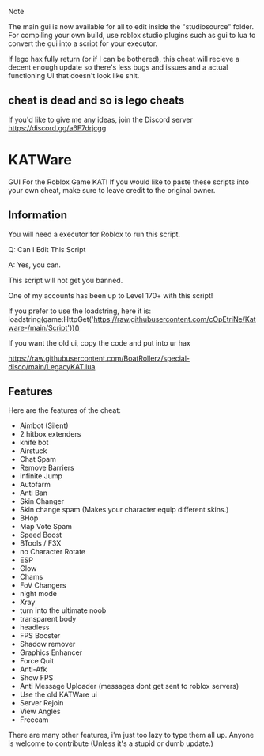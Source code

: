 > [!NOTE]
> The main gui is now available for all to edit inside the "studiosource" folder.
> For compiling your own build, use roblox studio plugins such as gui to lua to convert the gui into a script for your executor.
>
> If lego hax fully return (or if I can be bothered), this cheat will recieve a decent enough update so there's
> less bugs and issues and a actual functioning UI that doesn't look like shit.

## cheat is dead and so is lego cheats
If you'd like to give me any ideas, join the Discord server https://discord.gg/a6F7drjcgg 

# KATWare
GUI For the Roblox Game KAT! If you would like to paste these scripts into your own cheat, make sure to leave credit to the original owner.

## Information
You will need a executor for Roblox to run this script.

Q: Can I Edit This Script 

A: Yes, you can.

This script will not get you banned.

One of my accounts has been up to Level 170+ with this script!

If you prefer to use the loadstring, here it is: loadstring(game:HttpGet('https://raw.githubusercontent.com/cOpEtriNe/Katware-/main/Script'))()

If you want the old ui, copy the code and put into ur hax

https://raw.githubusercontent.com/BoatRollerz/special-disco/main/LegacyKAT.lua



## Features
Here are the features of the cheat:
 
 * Aimbot (Silent)
 * 2 hitbox extenders
 * knife bot
 * Airstuck
 * Chat Spam
 * Remove Barriers
 * infinite Jump
 * Autofarm
 * Anti Ban
 * Skin Changer
 * Skin change spam (Makes your character equip different skins.)
 * BHop
 * Map Vote Spam
 * Speed Boost
 * BTools / F3X
 * no Character Rotate
 * ESP
 * Glow
 * Chams
 * FoV Changers
 * night mode
 * Xray
 * turn into the ultimate noob
 * transparent body
 * headless
 * FPS Booster
 * Shadow remover
 * Graphics Enhancer
 * Force Quit
 * Anti-Afk
 * Show FPS
 * Anti Message Uploader (messages dont get sent to roblox servers)
 * Use the old KATWare ui
 * Server Rejoin
 * View Angles
 * Freecam

There are many other features, i'm just too lazy to type them all up.
Anyone is welcome to contribute (Unless it's a stupid or dumb update.)
